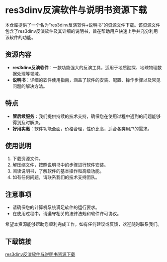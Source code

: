 # res3dinv反演软件与说明书资源下载

本仓库提供了一个名为“res3dinv反演软件+说明书”的资源文件下载。该资源文件包含了res3dinv反演软件及其详细的说明书，旨在帮助用户快速上手并充分利用该软件的功能。

## 资源内容

- **res3dinv反演软件**：一款功能强大的反演工具，适用于地质勘探、地球物理数据处理等领域。
- **说明书**：详细的软件使用指南，涵盖了软件的安装、配置、操作步骤以及常见问题的解决方法。

## 特点

- **管后续服务**：我们提供持续的技术支持，确保您在使用过程中遇到的问题能够得到及时解决。
- **好用实惠**：软件功能全面，价格合理，性价比高，适合各类用户的需求。

## 使用说明

1. 下载资源文件。
2. 解压缩文件，按照说明书中的步骤进行软件安装。
3. 阅读说明书，了解软件的基本操作和高级功能。
4. 如有任何问题，请联系我们的技术支持团队。

## 注意事项

- 请确保您的计算机系统满足软件的运行要求。
- 在使用过程中，请遵守相关的法律法规和软件许可协议。

希望本资源能够帮助您顺利完成工作，如有任何建议或反馈，欢迎随时联系我们。

## 下载链接

[res3dinv反演软件与说明书资源下载](https://pan.quark.cn/s/6c14f9c775ed)